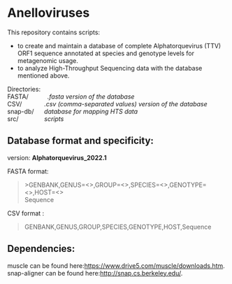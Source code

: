 # Anelloviruses

This repository contains scripts:
-  to create and maintain a database of complete Alphatorquevirus (TTV) ORF1 sequence annotated at species and genotype levels for metagenomic usage.
-  to analyze High-Throughput Sequencing data with the database mentioned above.


Directories:   
FASTA/        &nbsp;&nbsp;&nbsp;&nbsp;&nbsp;&nbsp;&nbsp;&nbsp;&nbsp;&nbsp;*.fasta version of the database*  
CSV/          &nbsp;&nbsp;&nbsp;&nbsp;&nbsp;&nbsp;&nbsp;&nbsp;&nbsp;&nbsp;&nbsp;&nbsp;*.csv (comma-separated values) version of the database*  
snap-db/      &nbsp;&nbsp;&nbsp;&nbsp;&nbsp;*database for mapping HTS data*  
src/          &nbsp;&nbsp;&nbsp;&nbsp;&nbsp;&nbsp;&nbsp;&nbsp;&nbsp;&nbsp;&nbsp;&nbsp;&nbsp;&nbsp;*scripts*  


## Database format and specificity:  
version: **Alphatorquevirus_2022.1**  

FASTA format:  
>\>GENBANK,GENUS=<>,GROUP=<>,SPECIES=<>,GENOTYPE=<>,HOST=<>  
>Sequence

CSV format :
>GENBANK,GENUS,GROUP,SPECIES,GENOTYPE,HOST,Sequence


## Dependencies:

muscle can be found here:<https://www.drive5.com/muscle/downloads.htm>.  
snap-aligner can be found here:<http://snap.cs.berkeley.edu/>.  

